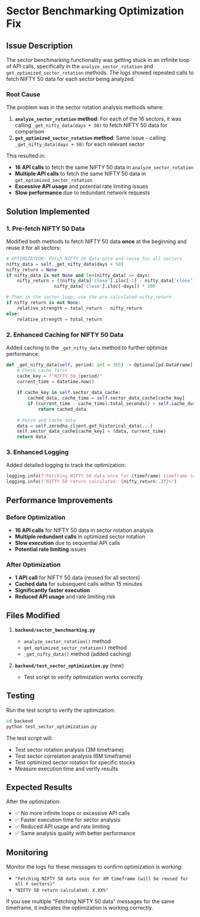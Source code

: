 # Sector Benchmarking Optimization Fix

## Issue Description

The sector benchmarking functionality was getting stuck in an infinite loop of API calls, specifically in the `analyze_sector_rotation` and `get_optimized_sector_rotation` methods. The logs showed repeated calls to fetch NIFTY 50 data for each sector being analyzed.

### Root Cause

The problem was in the sector rotation analysis methods where:

1. **`analyze_sector_rotation` method**: For each of the 16 sectors, it was calling `_get_nifty_data(days + 50)` to fetch NIFTY 50 data for comparison
2. **`get_optimized_sector_rotation` method**: Same issue - calling `_get_nifty_data(days + 50)` for each relevant sector

This resulted in:
- **16 API calls** to fetch the same NIFTY 50 data in `analyze_sector_rotation`
- **Multiple API calls** to fetch the same NIFTY 50 data in `get_optimized_sector_rotation`
- **Excessive API usage** and potential rate limiting issues
- **Slow performance** due to redundant network requests

## Solution Implemented

### 1. Pre-fetch NIFTY 50 Data

Modified both methods to fetch NIFTY 50 data **once** at the beginning and reuse it for all sectors:

```python
# OPTIMIZATION: Fetch NIFTY 50 data once and reuse for all sectors
nifty_data = self._get_nifty_data(days + 50)
nifty_return = None
if nifty_data is not None and len(nifty_data) >= days:
    nifty_return = ((nifty_data['close'].iloc[-1] - nifty_data['close'].iloc[-days]) / 
                  nifty_data['close'].iloc[-days]) * 100

# Then in the sector loop, use the pre-calculated nifty_return
if nifty_return is not None:
    relative_strength = total_return - nifty_return
else:
    relative_strength = total_return
```

### 2. Enhanced Caching for NIFTY 50 Data

Added caching to the `_get_nifty_data` method to further optimize performance:

```python
def _get_nifty_data(self, period: int = 365) -> Optional[pd.DataFrame]:
    # Check cache first
    cache_key = f"NIFTY_50_{period}"
    current_time = datetime.now()
    
    if cache_key in self.sector_data_cache:
        cached_data, cache_time = self.sector_data_cache[cache_key]
        if (current_time - cache_time).total_seconds() < self.cache_duration:
            return cached_data
    
    # Fetch and cache data
    data = self.zerodha_client.get_historical_data(...)
    self.sector_data_cache[cache_key] = (data, current_time)
    return data
```

### 3. Enhanced Logging

Added detailed logging to track the optimization:

```python
logging.info(f"Fetching NIFTY 50 data once for {timeframe} timeframe (will be reused for all {len(self.sector_tokens)} sectors)")
logging.info(f"NIFTY 50 return calculated: {nifty_return:.2f}%")
```

## Performance Improvements

### Before Optimization
- **16 API calls** for NIFTY 50 data in sector rotation analysis
- **Multiple redundant calls** in optimized sector rotation
- **Slow execution** due to sequential API calls
- **Potential rate limiting** issues

### After Optimization
- **1 API call** for NIFTY 50 data (reused for all sectors)
- **Cached data** for subsequent calls within 15 minutes
- **Significantly faster execution**
- **Reduced API usage** and rate limiting risk

## Files Modified

1. **`backend/sector_benchmarking.py`**
   - `analyze_sector_rotation()` method
   - `get_optimized_sector_rotation()` method  
   - `_get_nifty_data()` method (added caching)

2. **`backend/test_sector_optimization.py`** (new)
   - Test script to verify optimization works correctly

## Testing

Run the test script to verify the optimization:

```bash
cd backend
python test_sector_optimization.py
```

The test script will:
- Test sector rotation analysis (3M timeframe)
- Test sector correlation analysis (6M timeframe)
- Test optimized sector rotation for specific stocks
- Measure execution time and verify results

## Expected Results

After the optimization:
- ✅ No more infinite loops or excessive API calls
- ✅ Faster execution time for sector analysis
- ✅ Reduced API usage and rate limiting
- ✅ Same analysis quality with better performance

## Monitoring

Monitor the logs for these messages to confirm optimization is working:
- `"Fetching NIFTY 50 data once for XM timeframe (will be reused for all Y sectors)"`
- `"NIFTY 50 return calculated: X.XX%"`

If you see multiple "Fetching NIFTY 50 data" messages for the same timeframe, it indicates the optimization is working correctly. 